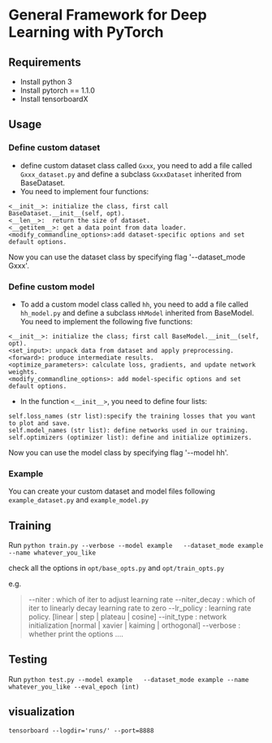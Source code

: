# General Framework for Deep Learning with PyTorch

## Requirements
  * Install python 3
  * Install pytorch == 1.1.0
  * Install tensorboardX

## Usage

### Define custom dataset

- define custom dataset class called `Gxxx`, you need to add a file called `Gxxx_dataset.py` and define a subclass `GxxxDataset` inherited from BaseDataset.
- You need to implement four functions:
```
<__init__>: initialize the class, first call BaseDataset.__init__(self, opt).
<__len__>:  return the size of dataset.
<__getitem__>: get a data point from data loader.
<modify_commandline_options>:add dataset-specific options and set default options.
```

Now you can use the dataset class by specifying flag '--dataset_mode Gxxx'.


### Define custom model

- To add a custom model class called `hh`, you need to add a file called `hh_model.py` and define a subclass `HhModel` inherited from BaseModel.
You need to implement the following five functions:
```
<__init__>: initialize the class; first call BaseModel.__init__(self, opt).
<set_input>: unpack data from dataset and apply preprocessing.
<forward>: produce intermediate results.
<optimize_parameters>: calculate loss, gradients, and update network weights.
<modify_commandline_options>: add model-specific options and set default options.
```
 - In the function `<__init__>`, you need to define four lists:
```
self.loss_names (str list):specify the training losses that you want to plot and save.
self.model_names (str list): define networks used in our training.
self.optimizers (optimizer list): define and initialize optimizers. 
```
Now you can use the model class by specifying flag '--model hh'.

### Example
You can create your custom dataset and model files following `example_dataset.py` and `example_model.py` 



## Training
Run `python train.py --verbose --model example   --dataset_mode example --name whatever_you_like`

check all the options in `opt/base_opts.py` and `opt/train_opts.py`

e.g. 
> --niter : which of iter to adjust learning rate
> --niter_decay : which of iter to linearly decay learning rate to zero
> --lr_policy : learning rate policy. [linear | step | plateau | cosine]
> --init_type : network initialization [normal | xavier | kaiming | orthogonal]
> --verbose : whether print the options
> ....


## Testing
Run `python test.py --model example   --dataset_mode example --name whatever_you_like --eval_epoch (int)`

## visualization
`tensorboard --logdir='runs/' --port=8888`
  




